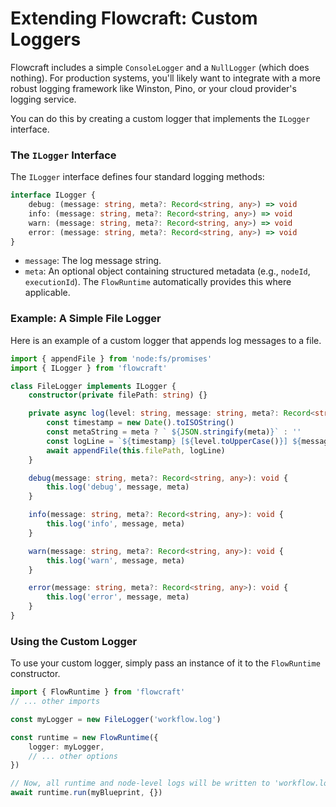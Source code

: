 # Extending Flowcraft: Custom Loggers

Flowcraft includes a simple `ConsoleLogger` and a `NullLogger` (which does nothing). For production systems, you'll likely want to integrate with a more robust logging framework like Winston, Pino, or your cloud provider's logging service.

You can do this by creating a custom logger that implements the `ILogger` interface.

### The `ILogger` Interface

The `ILogger` interface defines four standard logging methods:

```typescript
interface ILogger {
	debug: (message: string, meta?: Record<string, any>) => void
	info: (message: string, meta?: Record<string, any>) => void
	warn: (message: string, meta?: Record<string, any>) => void
	error: (message: string, meta?: Record<string, any>) => void
}
```

-   `message`: The log message string.
-   `meta`: An optional object containing structured metadata (e.g., `nodeId`, `executionId`). The `FlowRuntime` automatically provides this where applicable.

### Example: A Simple File Logger

Here is an example of a custom logger that appends log messages to a file.

```typescript
import { appendFile } from 'node:fs/promises'
import { ILogger } from 'flowcraft'

class FileLogger implements ILogger {
	constructor(private filePath: string) {}

	private async log(level: string, message: string, meta?: Record<string, any>) {
		const timestamp = new Date().toISOString()
		const metaString = meta ? ` ${JSON.stringify(meta)}` : ''
		const logLine = `${timestamp} [${level.toUpperCase()}] ${message}${metaString}\n`
		await appendFile(this.filePath, logLine)
	}

	debug(message: string, meta?: Record<string, any>): void {
		this.log('debug', message, meta)
	}

	info(message: string, meta?: Record<string, any>): void {
		this.log('info', message, meta)
	}

	warn(message: string, meta?: Record<string, any>): void {
		this.log('warn', message, meta)
	}

	error(message: string, meta?: Record<string, any>): void {
		this.log('error', message, meta)
	}
}
```

### Using the Custom Logger

To use your custom logger, simply pass an instance of it to the `FlowRuntime` constructor.

```typescript
import { FlowRuntime } from 'flowcraft'
// ... other imports

const myLogger = new FileLogger('workflow.log')

const runtime = new FlowRuntime({
	logger: myLogger,
	// ... other options
})

// Now, all runtime and node-level logs will be written to 'workflow.log'.
await runtime.run(myBlueprint, {})
```

